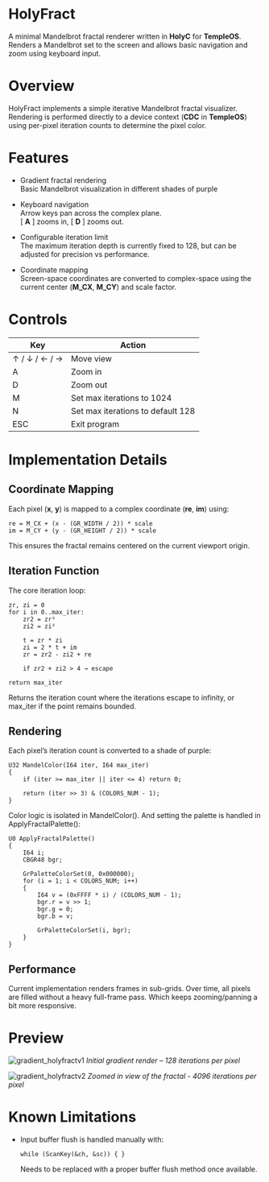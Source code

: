 # HolyFract

A minimal Mandelbrot fractal renderer written in **HolyC** for **TempleOS**.  
Renders a Mandelbrot set to the screen and allows basic navigation and zoom using keyboard input.

# Overview

HolyFract implements a simple iterative Mandelbrot fractal visualizer.  
Rendering is performed directly to a device context (**CDC** in **TempleOS**) using per-pixel iteration counts to determine the pixel color.

# Features

- Gradient fractal rendering  
  Basic Mandelbrot visualization in different shades of purple

- Keyboard navigation  
  Arrow keys pan across the complex plane.  
  [ **A** ] zooms in, [ **D** ] zooms out.

- Configurable iteration limit  
  The maximum iteration depth is currently fixed to 128, but can be adjusted for precision vs performance.

- Coordinate mapping  
  Screen-space coordinates are converted to complex-space using the current center (**M_CX**, **M_CY**) and scale factor.

# Controls

| Key           | Action                            |
| ------------- | --------------------------------- |
| ↑ / ↓ / ← / → | Move view                         |
| A             | Zoom in                           |
| D             | Zoom out                          |
| M             | Set max iterations to 1024        |
| N             | Set max iterations to default 128 |
| ESC           | Exit program                      |

# Implementation Details

## Coordinate Mapping

Each pixel (**x**, **y**) is mapped to a complex coordinate (**re**, **im**) using:

    re = M_CX + (x - (GR_WIDTH / 2)) * scale
    im = M_CY + (y - (GR_HEIGHT / 2)) * scale

This ensures the fractal remains centered on the current viewport origin.

## Iteration Function

The core iteration loop:

```
zr, zi = 0
for i in 0..max_iter:
    zr2 = zr²
    zi2 = zi²

    t = zr * zi
    zi = 2 * t + im
    zr = zr2 - zi2 + re

    if zr2 + zi2 > 4 → escape

return max_iter
```

Returns the iteration count where the iterations escape to infinity, or max_iter if the point remains bounded.

## Rendering

Each pixel’s iteration count is converted to a shade of purple:

```
U32 MandelColor(I64 iter, I64 max_iter)
{
    if (iter >= max_iter || iter <= 4) return 0;

    return (iter >> 3) & (COLORS_NUM - 1);
}
```

Color logic is isolated in MandelColor(). And setting the palette is handled in ApplyFractalPalette():

```
U0 ApplyFractalPalette()
{
    I64 i;
    CBGR48 bgr;

    GrPaletteColorSet(0, 0x000000);
    for (i = 1; i < COLORS_NUM; i++)
    {
        I64 v = (0xFFFF * i) / (COLORS_NUM - 1);
        bgr.r = v >> 1;
        bgr.g = 0;
        bgr.b = v;

        GrPaletteColorSet(i, bgr);
    }
}
```

## Performance

Current implementation renders frames in sub-grids. Over time, all pixels are filled without a heavy full-frame pass.
Which keeps zooming/panning a bit more responsive.

# Preview

![gradient_holyfractv1](https://github.com/user-attachments/assets/8d68ebe8-e137-4848-8d44-d65007c62d6e)
_Initial gradient render – 128 iterations per pixel_

![gradient_holyfractv2](https://github.com/user-attachments/assets/73c66076-7cc2-4e77-82d0-0dafd6b8ff96)
_Zoomed in view of the fractal - 4096 iterations per pixel_

# Known Limitations

- Input buffer flush is handled manually with:

      while (ScanKey(&ch, &sc)) { }

  Needs to be replaced with a proper buffer flush method once available.
